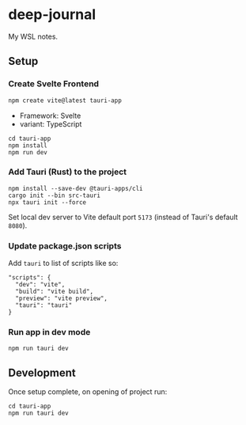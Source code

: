 # deep-journal
My WSL notes.

## Setup
### Create Svelte Frontend
```powershell
npm create vite@latest tauri-app
```
- Framework: Svelte
- variant: TypeScript

```
cd tauri-app
npm install
npm run dev
```
### Add Tauri (Rust) to the project
```
npm install --save-dev @tauri-apps/cli
cargo init --bin src-tauri
npx tauri init --force
```
Set local dev server to Vite default port `5173` (instead of Tauri's default `8080`).
### Update package.json scripts
Add `tauri` to list of scripts like so:
```
"scripts": {
  "dev": "vite",
  "build": "vite build",
  "preview": "vite preview",
  "tauri": "tauri"
}
```
### Run app in dev mode
```
npm run tauri dev
```

## Development
Once setup complete, on opening of project run:
```
cd tauri-app
npm run tauri dev
```

<!-- ## Development with WSL
Setup commands:

Set up WSL:
```powershell
wsl --install
wsl.exe -d Ubuntu
```

Install rustup for Rust lang:
```
curl --proto '=https' --tlsv1.2 -sSf https://sh.rustup.rs | sh
```

Install Node.js:
```
curl -o- https://raw.githubusercontent.com/nvm-sh/nvm/v0.40.3/install.sh | bash
\. "$HOME/.nvm/nvm.sh"
nvm install 22
```

Tauri+Svelte app initialization commands (set Identifier as `com.deep-journal.tauri-app` and package manager `npm`):
```
npm create tauri-app@latest tauri-app -- --template svelte
cd tauri-app
sudo apt update
sudo apt install build-essential
npm install
```

Run development server:
```
npm run tauri dev
``` -->

